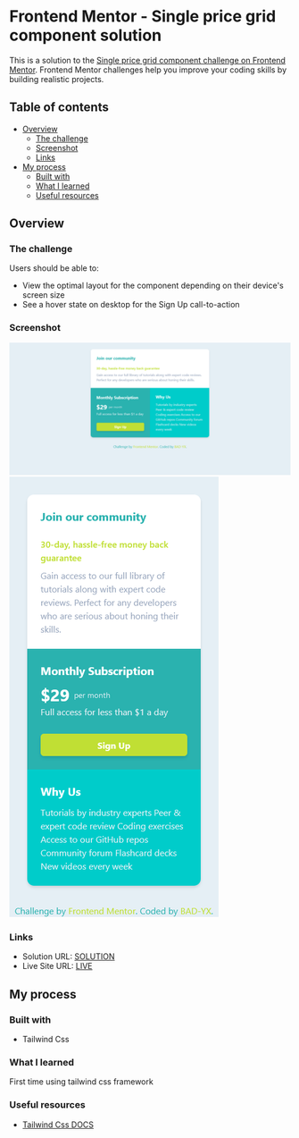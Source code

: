 # Frontend Mentor - Single price grid component solution

This is a solution to the [Single price grid component challenge on Frontend Mentor](https://www.frontendmentor.io/challenges/single-price-grid-component-5ce41129d0ff452fec5abbbc). Frontend Mentor challenges help you improve your coding skills by building realistic projects. 

## Table of contents

- [Overview](#overview)
  - [The challenge](#the-challenge)
  - [Screenshot](#screenshot)
  - [Links](#links)
- [My process](#my-process)
  - [Built with](#built-with)
  - [What I learned](#what-i-learned)
  - [Useful resources](#useful-resources)

## Overview

### The challenge

Users should be able to:

- View the optimal layout for the component depending on their device's screen size
- See a hover state on desktop for the Sign Up call-to-action

### Screenshot

![](./screenshots/screenshot.png)
![](./screenshots/screenshot2.png)


### Links

- Solution URL: [SOLUTION](https://github.com/Bad-YX/frontendmentor-single-price-grid-component)
- Live Site URL: [LIVE](https://bad-yx.github.io/frontendmentor-single-price-grid-component/)

## My process

### Built with

- Tailwind Css

### What I learned

First time using tailwind css framework

### Useful resources

- [Tailwind Css DOCS](https://tailwindcss.com/docs)

